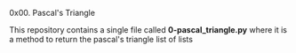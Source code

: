 0x00. Pascal's Triangle

This repository contains a single file called <strong>0-pascal_triangle.py</strong> where it is a method to return the pascal's triangle list of lists
